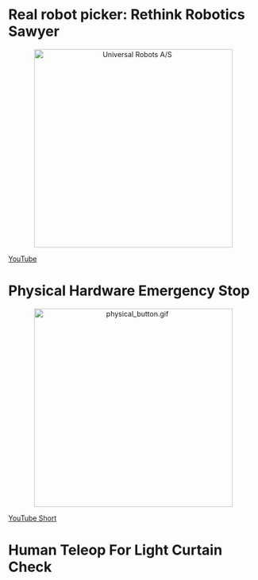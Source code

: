 # Real robot picker: Rethink Robotics Sawyer
<p align="center">
  <img height="400" alt="Universal Robots A/S" src="/wiki/media/demo.gif">
</p>

[YouTube](https://youtu.be/cUh4krTrBI8?si=J7-2VY889GC0pFnT)




# Physical Hardware Emergency Stop
<p align="center">
  <img height="400" alt="physical_button.gif" src="/wiki/media/physical_button.gif">
</p>

[YouTube Short](https://youtube.com/shorts/7t4vNS0YFIg?si=9_PYrffwCSsbJdnx)

# Human Teleop For Light Curtain Check
